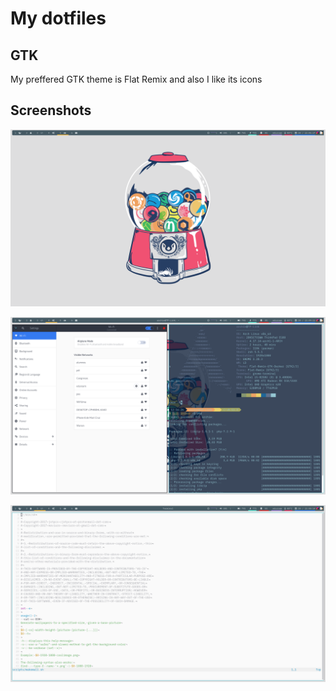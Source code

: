 # My dotfiles

## GTK
My preffered GTK theme is Flat Remix and also I like its icons

## Screenshots
![Empty desktop](images/Empty.png)

![Sample enviroment](images/Desktop.png)

![neovim](images/Nvim.png)
